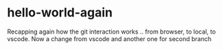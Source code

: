 # hello-world-again
Recapping again how the git interaction works .. from browser, to local, to vscode. 
Now a change from vscode
and another one for second branch